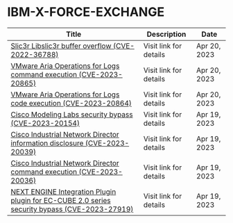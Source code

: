 

# IBM-X-FORCE-EXCHANGE

 |Title|Description|Date|
 |---|---|---|
 |[Slic3r Libslic3r buffer overflow (CVE-2022-36788)](https://exchange.xforce.ibmcloud.com/activity/list?filter=Vulnerabilities)|Visit link for details|Apr 20, 2023|
 |[VMware Aria Operations for Logs command execution (CVE-2023-20865)](https://exchange.xforce.ibmcloud.com/activity/list?filter=Vulnerabilities)|Visit link for details|Apr 20, 2023|
 |[VMware Aria Operations for Logs code execution (CVE-2023-20864)](https://exchange.xforce.ibmcloud.com/activity/list?filter=Vulnerabilities)|Visit link for details|Apr 20, 2023|
 |[Cisco Modeling Labs security bypass (CVE-2023-20154)](https://exchange.xforce.ibmcloud.com/activity/list?filter=Vulnerabilities)|Visit link for details|Apr 19, 2023|
 |[Cisco Industrial Network Director information disclosure (CVE-2023-20039)](https://exchange.xforce.ibmcloud.com/activity/list?filter=Vulnerabilities)|Visit link for details|Apr 19, 2023|
 |[Cisco Industrial Network Director command execution (CVE-2023-20036)](https://exchange.xforce.ibmcloud.com/activity/list?filter=Vulnerabilities)|Visit link for details|Apr 19, 2023|
 |[NEXT ENGINE Integration Plugin plugin for EC-CUBE 2.0 series security bypass (CVE-2023-27919)](https://exchange.xforce.ibmcloud.com/activity/list?filter=Vulnerabilities)|Visit link for details|Apr 19, 2023|
 